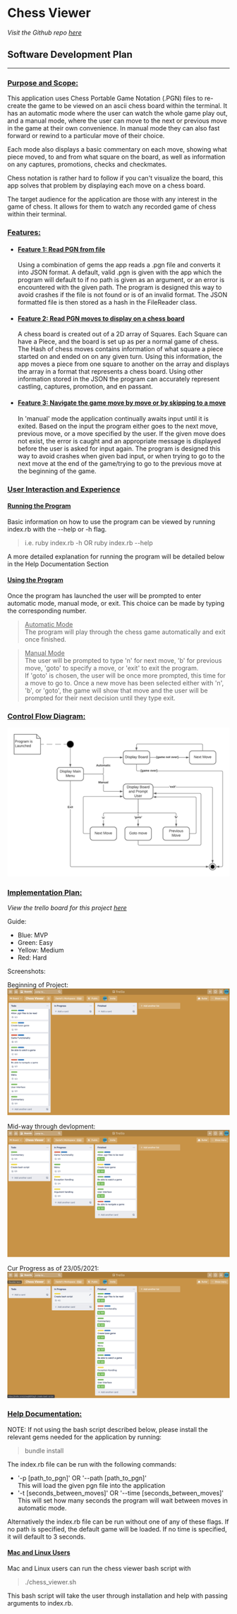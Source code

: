 # Chess Viewer
*Visit the Github repo [here](https://github.com/daniel-walters/chess-viewer)*  
## Software Development Plan
---
### <ins>Purpose and Scope:</ins>
This application uses Chess Portable Game Notation (.PGN) files to re-create the game to be viewed on an ascii chess board within the terminal. It has an automatic mode where the user can watch the whole game play out, and a manual mode, where the user can move to the next or previous move in the game at their own convenience. In manual mode they can also fast forward or rewind to a particular move of their choice.

Each mode also displays a basic commentary on each move, showing what piece moved, to and from what square on the board, as well as information on any captures, promotions, checks and checkmates.

Chess notation is rather hard to follow if you can't visualize the board, this app solves that problem by displaying each move on a chess board. 

The target audience for the application are those with any interest in the game of chess. It allows for them to watch any recorded game of chess within their terminal.
### <ins>Features:</ins>  
- #### <ins>Feature 1: Read PGN from file  </ins>
    Using a combination of gems the app reads a .pgn file and converts it into JSON format. A default, valid .pgn is given with the app which the program will default to if no path is given as an argument, or an error is encountered with the given path. The program is designed this way to avoid crashes if the file is not found or is of an invalid format. The JSON formatted file is then stored as a hash in the FileReader class.
- #### <ins>Feature 2: Read PGN moves to display on a chess board</ins>  
    A chess board is created out of a 2D array of Squares. Each Square can have a Piece, and the board is set up as per a normal game of chess. The Hash of chess moves contains information of what square a piece started on and ended on on any given turn. Using this information, the app moves a piece from one square to another on the array and displays the array in a format that represents a chess board. Using other information stored in the JSON the program can accurately represent castling, captures, promotion, and en passant. 
- #### <ins>Feature 3: Navigate the game move by move or by skipping to a move</ins>  
    In 'manual' mode the application continually awaits input until it is exited. Based on the input the program either goes to the next move, previous move, or a move specified by the user. If the given move does not exist, the error is caught and an appropriate message is displayed before the user is asked for input again. The program is designed this way to avoid crashes when given bad input, or when trying to go to the next move at the end of the game/trying to go to the previous move at the beginning of the game.

### <ins>User Interaction and Experience</ins>  
#### <ins> Running the Program</ins>
Basic information on how to use the program can be viewed by running index.rb with the --help or -h flag.  
> i.e. ruby index.rb -h OR ruby index.rb --help 

A more detailed explanation for running the program will be detailed below in the Help Documentation Section  
#### <ins>Using the Program</ins>
Once the program has launched the user will be prompted to enter automatic mode, manual mode, or exit. This choice can be made by typing the corresponding number. 

><ins>Automatic Mode</ins>  
The program will play through the chess game automatically and exit once finished.  

><ins>Manual Mode</ins>  
The user will be prompted to type 'n' for next move, 'b' for previous move, 'goto' to specify a move, or 'exit' to exit the program.  
If 'goto' is chosen, the user will be once more prompted, this time for a move to go to. Once a new move has been selected either with 'n', 'b', or 'goto', the game will show that move and the user will be prompted for their next decision until they type exit.

### <ins>Control Flow Diagram:</ins>  
![Control Flow Diagram](docs/controlflow.png)
### <ins>Implementation Plan:</ins> 
*View the trello board for this project [here](https://trello.com/b/lk1aeFoo/chess-viewer)*  

Guide:
- Blue: MVP
- Green: Easy
- Yellow: Medium
- Red: Hard

Screenshots:

Beginning of Project:
![Trello at start of project](docs/project-start.png)

Mid-way through devlopment:
![Trello midway through project](docs/project-mid.png)

Cur Progress as of 23/05/2021:
![Current Trello Board](docs/project-cur.png)
### <ins>Help Documentation:</ins>  

NOTE: If not using the bash script described below, please install the relevant gems needed for the application by running:
> bundle install  

The index.rb file can be run with the following commands:  
- '-p [path_to_pgn]' OR '--path [path_to_pgn]'  
This will load the given pgn file into the application
- '-t [seconds_between_moves]' OR '--time [seconds_between_moves]'  
This will set how many seconds the program will wait between moves in automatic mode.

Alternatively the index.rb file can be run without one of any of these flags. If no path is specified, the default game will be loaded. If no time is specified, it will default to 3 seconds.

#### <ins>Mac and Linux Users</ins>
Mac and Linux users can run the chess viewer bash script with
> ./chess_viewer.sh  

This bash script will take the user through installation and help with passing arguments to index.rb.
